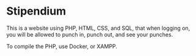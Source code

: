 # Stipendium
This is a website using PHP, HTML, CSS, and SQL, that when logging on, you will be allowed to punch in, punch out, and see your punches.

To compile the PHP, use Docker, or XAMPP.
